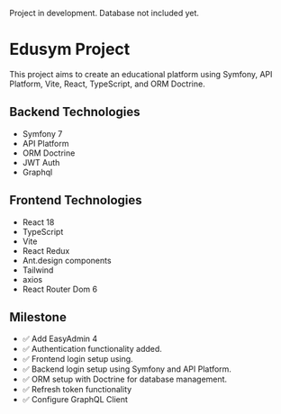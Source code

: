 Project in development.
Database not included yet.

# Edusym Project

This project aims to create an educational platform using Symfony, API Platform, Vite, React, TypeScript, and ORM Doctrine.

## Backend Technologies

- Symfony 7
- API Platform
- ORM Doctrine
- JWT Auth
- Graphql

## Frontend Technologies

- React 18
- TypeScript
- Vite
- React Redux
- Ant.design components
- Tailwind
- axios
- React Router Dom 6

## Milestone

- :white_check_mark: Add EasyAdmin 4
- :white_check_mark: Authentication functionality added.
- :white_check_mark: Frontend login setup using.
- :white_check_mark: Backend login setup using Symfony and API Platform.
- :white_check_mark: ORM setup with Doctrine for database management.
- :white_check_mark: Refresh token functionality
- :white_check_mark: Configure GraphQL Client
